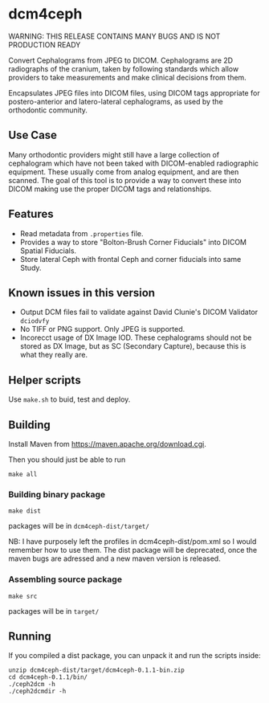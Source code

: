 # dcm4ceph

WARNING: THIS RELEASE CONTAINS MANY BUGS AND IS NOT PRODUCTION READY

Convert Cephalograms from JPEG to DICOM. Cephalograms are 2D radiographs of
the cranium, taken by following standards which allow providers to take
measurements and make clinical decisions from them.

Encapsulates JPEG files into DICOM files, using DICOM tags appropriate for
postero-anterior and latero-lateral cephalograms, as used by the orthodontic
community.

## Use Case

Many orthodontic providers might still have a large collection of cephalogram which have not been taked with DICOM-enabled radiographic equipment. These usually come from analog equipment, and are then scanned. The goal of this tool is to provide a way to convert these into DICOM making use the proper DICOM tags and relationships.

## Features

* Read metadata from `.properties` file.
* Provides a way to store "Bolton-Brush Corner Fiducials" into DICOM Spatial Fiducials.
* Store lateral Ceph with frontal Ceph and corner fiducials into same Study.

## Known issues in this version

* Output DCM files fail to validate against David Clunie's DICOM Validator `dciodvfy`
* No TIFF or PNG support. Only JPEG is supported.
* Incorecct usage of DX Image IOD. These cephalograms should not be stored as DX Image, but as SC (Secondary Capture), because this is what they really are.

## Helper scripts

Use `make.sh` to buid, test and deploy.

## Building

Install Maven from https://maven.apache.org/download.cgi. 

Then you should just be able to run

    make all

### Building binary package

    make dist

packages will be in `dcm4ceph-dist/target/`

NB: I have purposely left the profiles in dcm4ceph-dist/pom.xml so I would
remember how to use them. The dist package will be deprecated, once the maven
bugs are adressed and a new maven version is released.

### Assembling source package

    make src

packages will be in `target/`

## Running

If you compiled a dist package, you can unpack it and run the scripts inside:

    unzip dcm4ceph-dist/target/dcm4ceph-0.1.1-bin.zip
    cd dcm4ceph-0.1.1/bin/
    ./ceph2dcm -h
    ./ceph2dcmdir -h
